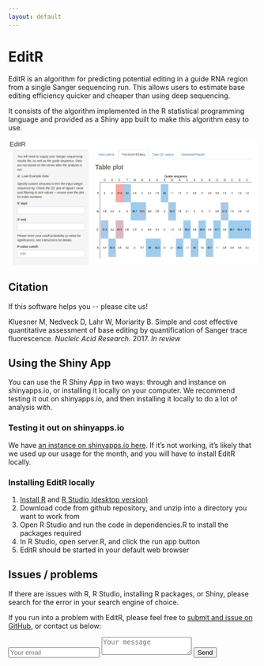 ```yaml
---
layout: default
---
```


# EditR

EditR is an algorithm for predicting potential editing in a guide RNA region from a single Sanger sequencing run. This allows users to estimate base editing efficiency quicker and cheaper than using deep sequencing.



It consists of the algorithm implemented in the R statistical programming language and provided as a Shiny app built to make this algorithm easy to use.



![Example data loaded in EditR](./assets/editr-screenshot.png)



## Citation


If this software helps you -- please cite us!


Kluesner M, Nedveck D, Lahr W, Moriarity B. Simple and cost effective quantitative assessment of base editing by quantification of Sanger trace fluorescence. *Nucleic Acid Research.* 2017. *In review*



## Using the Shiny App



You can use the R Shiny App in two ways: through and instance on shinyapps.io, or installing it locally on your computer. We recommend testing it out on shinyapps.io, and then installing it locally to do a lot of analysis with.



### Testing it out on shinyapps.io

We have [an instance on shinyapps.io here](https://dnedveck.shinyapps.io/editr/). If it’s not working, it’s likely that we used up our usage for the month, and you will have to install EditR locally.



### Installing EditR locally


1. [Install R](https://cran.r-project.org/) and [R Studio (desktop version)](https://www.rstudio.com/products/rstudio/download/#download)
2. Download code from github repository, and unzip into a directory you want to work from
3. Open R Studio and run the code in dependencies.R to install the packages required
4. In R Studio, open server.R, and click the run app button
5. EditR should be started in your default web browser

## Issues / problems

If there are issues with R, R Studio, installing R packages, or Shiny, please search for the error in your search engine of choice.

If you run into a problem with EditR, please feel free to [submit and issue on GitHub](https://github.com/MoriarityLab/EditR/issues), or contact us below:

<form method="POST" action="http://formspree.io/baseeditr@gmail.com">
  <input type="email" name="email" placeholder="Your email">
  <textarea name="message" placeholder="Your message"></textarea>
  <button type="submit">Send</button>
</form>
